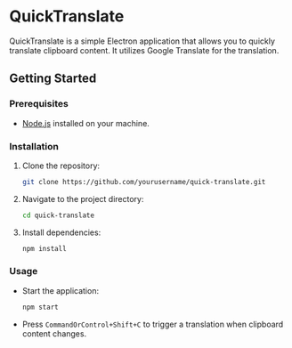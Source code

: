 # QuickTranslate

QuickTranslate is a simple Electron application that allows you to quickly translate clipboard content. It utilizes Google Translate for the translation.



## Getting Started

### Prerequisites

- [Node.js](https://nodejs.org/) installed on your machine.

### Installation

1. Clone the repository:

    ```bash
    git clone https://github.com/yourusername/quick-translate.git
    ```

2. Navigate to the project directory:

    ```bash
    cd quick-translate
    ```

3. Install dependencies:

    ```bash
    npm install
    ```

### Usage

- Start the application:

    ```bash
    npm start
    ```

- Press `CommandOrControl+Shift+C` to trigger a translation when clipboard content changes.

